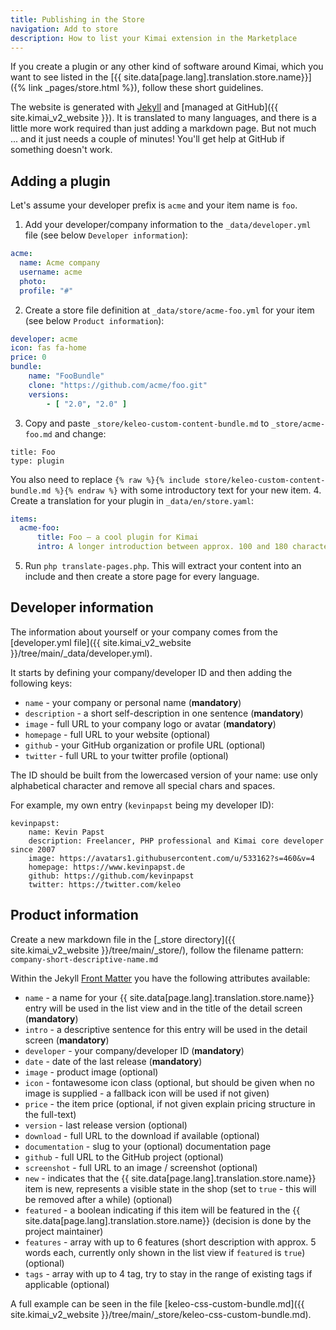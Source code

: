 ```yaml
---
title: Publishing in the Store
navigation: Add to store
description: How to list your Kimai extension in the Marketplace 
---
```


If you create a plugin or any other kind of software around Kimai, 
which you want to see listed in the [{{ site.data[page.lang].translation.store.name}}]({% link _pages/store.html %}), follow these short guidelines.

The website is generated with [Jekyll](https://jekyllrb.com) and [managed at GitHub]({{ site.kimai_v2_website }}).
It is translated to many languages, and there is a little more work required than just adding a markdown page. 
But not much ... and it just needs a couple of minutes! You'll get help at GitHub if something doesn't work.

## Adding a plugin

Let's assume your developer prefix is `acme` and your item name is `foo`. 

1. Add your developer/company information to the `_data/developer.yml` file (see below `Developer information`):
```yaml
acme:
  name: Acme company
  username: acme
  photo:
  profile: "#"
```
2. Create a store file definition at `_data/store/acme-foo.yml` for your item  (see below `Product information`):
```yaml
developer: acme
icon: fas fa-home
price: 0
bundle:
    name: "FooBundle"
    clone: "https://github.com/acme/foo.git"
    versions:
        - [ "2.0", "2.0" ]
```
3. Copy and paste `_store/keleo-custom-content-bundle.md` to `_store/acme-foo.md` and change:
```
title: Foo
type: plugin
```
You also need to replace `{% raw %}{% include store/keleo-custom-content-bundle.md %}{% endraw %}` with some introductory text for your new item.
4. Create a translation for your plugin in `_data/en/store.yaml`:
```yaml
items:
  acme-foo:
      title: Foo — a cool plugin for Kimai
      intro: A longer introduction between approx. 100 and 180 character 
```
5. Run `php translate-pages.php`. This will extract your content into an include and then create a store page for every language.

## Developer information

The information about yourself or your company comes from the [developer.yml file]({{ site.kimai_v2_website }}/tree/main/_data/developer.yml).

It starts by defining your company/developer ID and then adding the following keys:

- `name` - your company or personal name (**mandatory**)
- `description` - a short self-description in one sentence (**mandatory**)
- `image` - full URL to your company logo or avatar (**mandatory**)
- `homepage` - full URL to your website (optional)
- `github` - your GitHub organization or profile URL (optional)
- `twitter` - full URL to your twitter profile (optional)

The ID should be built from the lowercased version of your name: use only alphabetical character and remove all special chars and spaces.

For example, my own entry (`kevinpapst` being my developer ID):

```
kevinpapst:
    name: Kevin Papst
    description: Freelancer, PHP professional and Kimai core developer since 2007
    image: https://avatars1.githubusercontent.com/u/533162?s=460&v=4
    homepage: https://www.kevinpapst.de
    github: https://github.com/kevinpapst
    twitter: https://twitter.com/keleo
```

## Product information

Create a new markdown file in the [_store directory]({{ site.kimai_v2_website }}/tree/main/_store/), follow the filename pattern:
`company-short-descriptive-name.md`

Within the Jekyll [Front Matter](https://jekyllrb.com/docs/front-matter/) you have the following attributes available:

- `name` - a name for your {{ site.data[page.lang].translation.store.name}} entry will be used in the list view and in the title of the detail screen (**mandatory**)
- `intro` - a descriptive sentence for this entry will be used in the detail screen (**mandatory**)
- `developer` - your company/developer ID (**mandatory**)
- `date` - date of the last release (**mandatory**)
- `image` - product image (optional)
- `icon` - fontawesome icon class (optional, but should be given when no image is supplied - a fallback icon will be used if not given)
- `price` - the item price (optional, if not given explain pricing structure in the full-text)
- `version` - last release version (optional)
- `download` - full URL to the download if available (optional)
- `documentation` - slug to your (optional) documentation page
- `github` - full URL to the GitHub project (optional)
- `screenshot` - full URL to an image / screenshot (optional)
- `new` - indicates that the {{ site.data[page.lang].translation.store.name}} item is new, represents a visible state in the shop (set to `true` - this will be removed after a while) (optional)
- `featured` - a boolean indicating if this item will be featured in the {{ site.data[page.lang].translation.store.name}} (decision is done by the project maintainer) 
- `features` - array with up to 6 features (short description with approx. 5 words each, currently only shown in the list view if `featured` is `true`) (optional) 
- `tags` - array with up to 4 tag, try to stay in the range of existing tags if applicable (optional)

A full example can be seen in the file [keleo-css-custom-bundle.md]({{ site.kimai_v2_website }}/tree/main/_store/keleo-css-custom-bundle.md).
